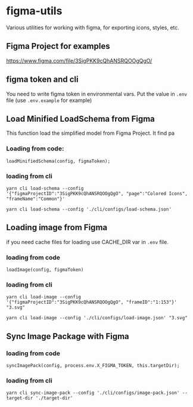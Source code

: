 # figma-utils
Various utilities for working with figma, for exporting icons, styles, etc.
## Figma Project for examples

https://www.figma.com/file/3SigPKK9cQhANSRQOOgQgO/

## figma token and cli
You need to write figma token in environmental vars. Put the value in `.env` file 
(use `.env.example` for example)

## Load Minified LoadSchema from Figma

This function load the simplified model from Figma Project. It find pa

### Loading from code:

`
loadMinifiedSchema(config, figmaToken);
`

### loading from cli

`
yarn cli load-schema --config '{"figmaProjectID":"3SigPKK9cQhANSRQOOgQgO", "page":"Colored Icons", "frameName":"Common"}'
`

`
yarn cli load-schema --config './cli/configs/load-schema.json'
`
## Loading image from Figma

if you need cache files for loading use CACHE_DIR var in `.env` file.
### loading from code

`loadImage(config, figmaToken)`

### loading from cli
`
yarn cli load-image --config '{"figmaProjectID":"3SigPKK9cQhANSRQOOgQgO", "frameID":"1:153"}' "3.svg"
`

`
yarn cli load-image --config './cli/configs/load-image.json' "3.svg"
`

## Sync Image Package with Figma

### loading from code

`syncImagePack(config, process.env.X_FIGMA_TOKEN, this.targetDir);`

### loading from cli

`
yarn cli sync-image-pack --config './cli/configs/image-pack.json' --target-dir './target-dir'
`
